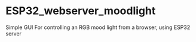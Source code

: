 # ESP32_webserver_moodlight
Simple GUI For controlling an RGB mood light from a browser, using ESP32 server
